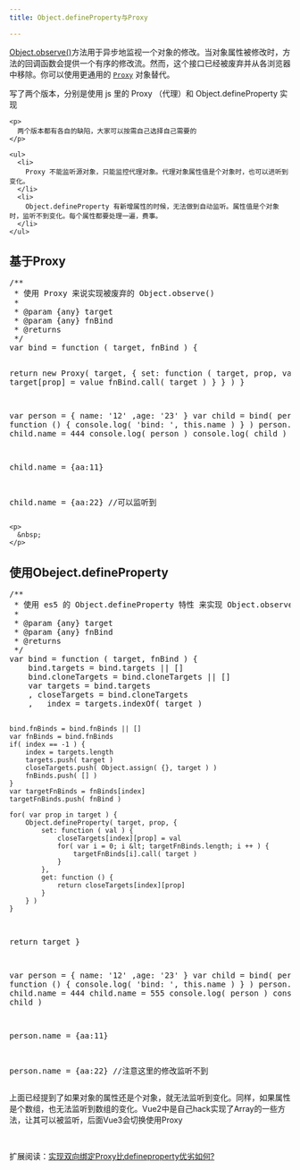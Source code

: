 ```yaml
---
title: Object.defineProperty与Proxy

---
```

[Object.observe()][1]方法用于异步地监视一个对象的修改。当对象属性被修改时，方法的回调函数会提供一个有序的修改流。然而，这个接口已经被废弃并从各浏览器中移除。你可以使用更通用的 [`Proxy`][2] 对象替代。

<div>
  <div>
    <p>
      写了两个版本，分别是使用 js 里的 Proxy （代理）和 Object.defineProperty 实现
    </p>

    <p>
      两个版本都有各自的缺陷，大家可以按需自己选择自己需要的
    </p>
    
    <ul>
      <li>
        Proxy 不能监听源对象，只能监控代理对象。代理对象属性值是个对象时，也可以进听到变化。
      </li>
      <li>
        Object.defineProperty 有新增属性的时候，无法做到自动监听。属性值是个对象时，监听不到变化。每个属性都要处理一遍，费事。
      </li>
    </ul>
  </div>
  
  <h2>
    基于Proxy
  </h2>
  
  <div>
    <pre class="EnlighterJSRAW" data-enlighter-language="null">/**
 * 使用 Proxy 来说实现被废弃的 Object.observe()
 *
 * @param {any} target
 * @param {any} fnBind
 * @returns
 */
var bind = function ( target, fnBind ) {

  return new Proxy( target, {
    set: function ( target, prop, value ) {
            target[prop] = value
            fnBind.call( target )
    }
  } )
}

var person = {
  name: '12'
  ,age: '23'
}
var child = bind( person, function () {
  console.log( 'bind: ', this.name )
} )
person.name = 333
child.name = 444
console.log( person )
console.log( child )

child.name = {aa:11}

child.name = {aa:22} //可以监听到</pre>

    <p>
      &nbsp;
    </p>
  </div>
</div>

## 使用Obeject.defineProperty

<div>
  <pre class="EnlighterJSRAW" data-enlighter-language="null">/**
 * 使用 es5 的 Object.defineProperty 特性 来实现 Object.observe()
 *
 * @param {any} target
 * @param {any} fnBind
 * @returns
 */
var bind = function ( target, fnBind ) {
    bind.targets = bind.targets || []
    bind.cloneTargets = bind.cloneTargets || []
    var targets = bind.targets
    , closeTargets = bind.cloneTargets
    ,   index = targets.indexOf( target )

    bind.fnBinds = bind.fnBinds || []
    var fnBinds = bind.fnBinds
    if( index == -1 ) {
        index = targets.length
        targets.push( target )
        closeTargets.push( Object.assign( {}, target ) )
        fnBinds.push( [] )
    }
    var targetFnBinds = fnBinds[index]
    targetFnBinds.push( fnBind )

    for( var prop in target ) {
        Object.defineProperty( target, prop, {
            set: function ( val ) {
                closeTargets[index][prop] = val
                for( var i = 0; i &lt; targetFnBinds.length; i ++ ) {
                    targetFnBinds[i].call( target )
                }
            },
            get: function () {
                return closeTargets[index][prop]
            }
        } )
    }

  return target
}

var person = {
  name: '12'
  ,age: '23'
}
var child = bind( person, function () {
  console.log( 'bind: ', this.name )
} )
person.name = 333
child.name = 444
child.name = 555
console.log( person )
console.log( child )

person.name = {aa:11}

person.name = {aa:22} //注意这里的修改监听不到</pre>
  
  <p>
    上面已经提到了如果对象的属性还是个对象，就无法监听到变化。同样，如果属性是个数组，也无法监听到数组的变化。Vue2中是自己hack实现了Array的一些方法，让其可以被监听，后面Vue3会切换使用Proxy
  </p>
</div>

&nbsp;

扩展阅读：[实现双向绑定Proxy比defineproperty优劣如何?][3]

 [1]: https://developer.mozilla.org/zh-CN/docs/Web/JavaScript/Reference/Global_Objects/Object/observe
 [2]: https://developer.mozilla.org/zh-CN/docs/Web/JavaScript/Reference/Global_Objects/Proxy "Proxy 对象用于定义基本操作的自定义行为（如属性查找，赋值，枚举，函数调用等）。"
 [3]: https://juejin.im/post/5acd0c8a6fb9a028da7cdfaf
